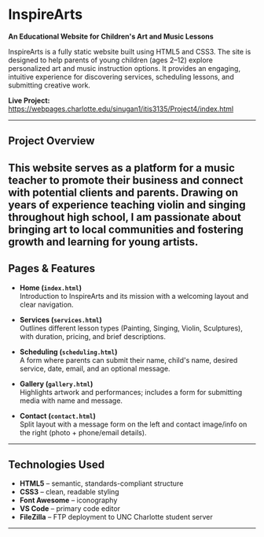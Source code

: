 # InspireArts
**An Educational Website for Children's Art and Music Lessons**

InspireArts is a fully static website built using HTML5 and CSS3. The site is designed to help parents of young children (ages 2–12) explore personalized art and music instruction options. It provides an engaging, intuitive experience for discovering services, scheduling lessons, and submitting creative work.

**Live Project:**  
https://webpages.charlotte.edu/sinugan1/itis3135/Project4/index.html

---

## Project Overview

This website serves as a platform for a music teacher to promote their business and connect with potential clients and parents. Drawing on years of experience teaching violin and singing throughout high school, I am passionate about bringing art to local communities and fostering growth and learning for young artists.
---

## Pages & Features

- **Home (`index.html`)**  
  Introduction to InspireArts and its mission with a welcoming layout and clear navigation.

- **Services (`services.html`)**  
  Outlines different lesson types (Painting, Singing, Violin, Sculptures), with duration, pricing, and brief descriptions.

- **Scheduling (`scheduling.html`)**  
  A form where parents can submit their name, child's name, desired service, date, email, and an optional message.

- **Gallery (`gallery.html`)**  
  Highlights artwork and performances; includes a form for submitting media with name and message.

- **Contact (`contact.html`)**  
  Split layout with a message form on the left and contact image/info on the right (photo + phone/email details).

---

## Technologies Used

- **HTML5** – semantic, standards-compliant structure  
- **CSS3** – clean, readable styling  
- **Font Awesome** – iconography  
- **VS Code** – primary code editor  
- **FileZilla** – FTP deployment to UNC Charlotte student server

---

